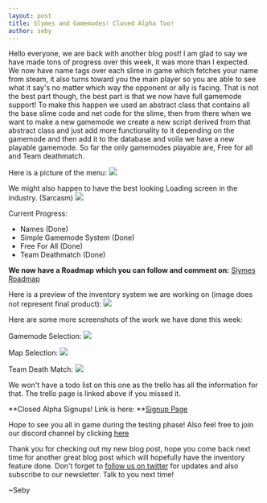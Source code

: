 ```yaml
---
layout: post
title: Slymes and Gamemodes! Closed Alpha Too!
author: seby
---
```


Hello everyone, we are back with another blog post! I am glad to say we have made tons of progress over this week, it was more than I expected. We now have name tags over each slime in game which
fetches your name from steam, it also turns toward you the main player so you are able to see what it say's no matter which way the opponent or ally is facing. That is not the best part though, the best part
is that we now have full gamemode support! To make this happen we used an abstract class that contains all the base slime code and net code for the slime, then from there when we want to make a new gamemode
we create a new script derived from that abstract class and just add more functionality to it depending on the gamemode and then add it to the database and voila we have a new playable gamemode. So far the only gamemodes playable are,
Free for all and Team deathmatch.

Here is a picture of the menu:
![](http://i.imgur.com/tnnRRd0.png)

We might also happen to have the best looking Loading screen in the industry. (Sarcasm)
![](http://i.imgur.com/iDocJnm.png)

Current Progress:

- Names (Done)
- Simple Gamemode System (Done)
- Free For All (Done)
- Team Deathmatch (Done)

**We now have a Roadmap which you can follow and comment on:** [Slymes Roadmap](https://trello.com/b/tRqOivtf)

Here is a preview of the inventory system we are working on (image does not represent final product): ![](http://i.imgur.com/TUbTaej.png)

Here are some more screenshots of the work we have done this week:

Gamemode Selection:
![](http://i.imgur.com/ZxPtIzC.png)

Map Selection:
![](http://i.imgur.com/lRAUpg6.png)

Team Death Match:
![](http://i.imgur.com/XrYjbG3.png)

We won't have a todo list on this one as the trello has all the information for that. The trello page is linked above if you missed it.

**Closed Alpha Signups! Link is here: **[Signup Page](https://docs.google.com/forms/d/108JR35fC6kBdTCuSGkGBAgGMEHSf2YXsV6nR_o8mGmo/viewform?c=0&w=1)

Hope to see you all in game during the testing phase! Also feel free to join our discord channel by clicking [here](https://discord.gg/infuriate-nova-bikanel)

Thank you for checking out my new blog post, hope you come back next time for another great blog post which will hopefully have the inventory feature done. Don't forget to [follow us on twitter](http://twitter.com/WolfTechGames) for updates and also subscribe to our newsletter. Talk to you next time!

~Seby
